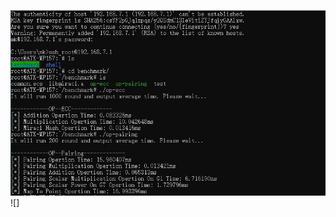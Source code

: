 ![Picture of the algorithm runtime on raspberry Pi](https://github.com/mkllsr/Algorithm-runtime-on-Raspberry-Pi/blob/main/WechatIMG6.jpeg)
![]
